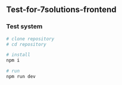 ## Test-for-7solutions-frontend

### Test system
```bash
# clone repository
# cd repository

# install
npm i

# run
npm run dev

```
